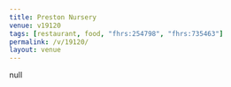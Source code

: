 ```yaml
---
title: Preston Nursery
venue: v19120
tags: [restaurant, food, "fhrs:254798", "fhrs:735463"]
permalink: /v/19120/
layout: venue
---
```

null